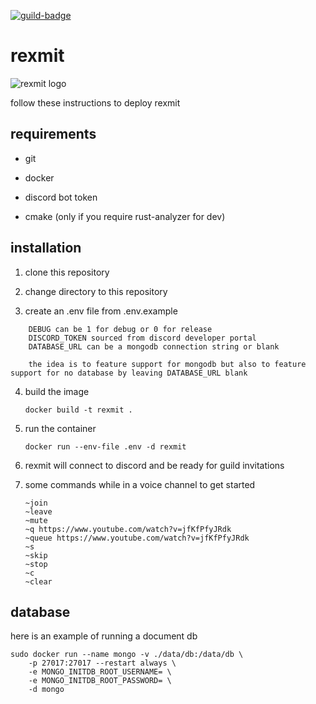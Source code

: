 [![guild-badge][]][guild]
# rexmit

![rexmit logo][logo]

follow these instructions to deploy rexmit

## requirements

- git
- docker
- discord bot token

- cmake (only if you require rust-analyzer for dev)

## installation

1. clone this repository

2. change directory to this repository

3. create an .env file from .env.example

```
    DEBUG can be 1 for debug or 0 for release
    DISCORD_TOKEN sourced from discord developer portal
    DATABASE_URL can be a mongodb connection string or blank
    
    the idea is to feature support for mongodb but also to feature support for no database by leaving DATABASE_URL blank
```

4. build the image
    ```
    docker build -t rexmit .
    ```

5. run the container
    ```
    docker run --env-file .env -d rexmit
    ```

6. rexmit will connect to discord and be ready for guild invitations

7. some commands while in a voice channel to get started
    ```
    ~join
    ~leave
    ~mute
    ~q https://www.youtube.com/watch?v=jfKfPfyJRdk
    ~queue https://www.youtube.com/watch?v=jfKfPfyJRdk
    ~s
    ~skip
    ~stop
    ~c
    ~clear
    ```

## database

here is an example of running a document db


```
sudo docker run --name mongo -v ./data/db:/data/db \
	-p 27017:27017 --restart always \
	-e MONGO_INITDB_ROOT_USERNAME= \
	-e MONGO_INITDB_ROOT_PASSWORD= \
	-d mongo
```


[guild]: https://discord.gg/invite/95eUjKqT7e
[guild-badge]: https://img.shields.io/discord/1100799461581668372.svg?style=flat-square&colorB=7289DA
[logo]: https://repository-images.githubusercontent.com/538283283/d59b0b4f-63a7-429a-a5b7-44d067245e0c